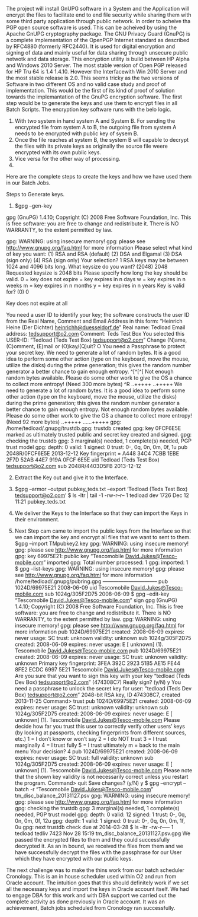 The project will install GnUPG software in a System and the Application will encrypt the files to facilitate end to end file security while sharing them with some third party application through public network.
In order to acheive tha PGP open source software is used. This can be acheived by using the Apache GnUPG cryptography package.
The GNU Privacy Guard (GnuPG) is a complete implementation of the OpenPGP Internet standard as described by RFC4880 (formerly RFC2440). It is used for digital encryption and signing of data and mainly useful for data sharing through unsecure public netwotk and data storage.
This encryption utility is build between HP Alpha and Windows 2010 Server.
The most stable version of Open PGP released for HP Tru 64 is 1.4 1.4.10. 
However the Interfacewith Win 2010 Server and the most stable release is 2.0.
This seems tricky as the two versions of Software in two different OS and no valid case study and proof of implementation. This would be the first of its kind of proof of solution towards the implemantation of the GnuPG encryption software.
The first step would be to generate the keys and use them to encrypt files in all Batch Scripts.
The encryption key software runs with the belo logic.
  1. With two system in hand system A and System B. For sending the encrypted file from system A to B, the outgoing file from       system A needs to be encrypted with public key of sysem B.
  2. Once the file reaches at system B, the system B will capable to decrypt the files with its private keys as originally the      source file weere encrypted with its own public keys.  
  3. Vice versa for the other way of processing. 
  4.
Here are the complete steps to create the keys and how we have used them in our Batch Jobs.

Steps to Generate keys.

1.  $gpg –gen-key

gpg (GnuPG) 1.4.10; Copyright (C) 2008 Free Software Foundation, Inc.
This is free software: you are free to change and redistribute it.
There is NO WARRANTY, to the extent permitted by law.

gpg: WARNING: using insecure memory!
gpg: please see http://www.gnupg.org/faq.html for more information
Please select what kind of key you want:
(1) RSA and RSA (default)
(2) DSA and Elgamal
(3) DSA (sign only)
(4) RSA (sign only)
Your selection? 1
RSA keys may be between 1024 and 4096 bits long.
What keysize do you want? (2048) 2048
Requested keysize is 2048 bits
Please specify how long the key should be valid.
0 = key does not expire
<n>  = key expires in n days
<n>w = key expires in n weeks
<n>m = key expires in n months
<n>y = key expires in n years
Key is valid for? (0) 0

Key does not expire at all

You need a user ID to identify your key; the software constructs the user ID
from the Real Name, Comment and Email Address in this form:
    “Heinrich Heine (Der Dichter) <heinrichh@duesseldorf.de>”
Real name: Tedload
Email address: tedsupport@o2.com
Comment: Teds Test Box
You selected this USER-ID:
    “Tedload (Teds Test Box) <tedsupport@o2.com>”
Change (N)ame, (C)omment, (E)mail or (O)kay/(Q)uit? O
You need a Passphrase to protect your secret key.
We need to generate a lot of random bytes. It is a good idea to perform
some other action (type on the keyboard, move the mouse, utilize the
disks) during the prime generation; this gives the random number
generator a better chance to gain enough entropy.
^[^[^[
Not enough random bytes available.  Please do some other work to give
the OS a chance to collect more entropy! (Need 300 more bytes)
^R
..+++++
..+++++
We need to generate a lot of random bytes. It is a good idea to perform
some other action (type on the keyboard, move the mouse, utilize the
disks) during the prime generation; this gives the random number
generator a better chance to gain enough entropy.
Not enough random bytes available.  Please do some other work to give
the OS a chance to collect more entropy! (Need 92 more bytes)
..+++++
……+++++
gpg: /home/tedload/.gnupg/trustdb.gpg: trustdb created
gpg: key 0FCF6E5E marked as ultimately trusted
public and secret key created and signed.
gpg: checking the trustdb
gpg: 3 marginal(s) needed, 1 complete(s) needed, PGP trust model
gpg: depth: 0  valid:   1  signed:   0  trust: 0-, 0q, 0n, 0m, 0f, 1u
pub   2048R/0FCF6E5E 2013-12-12
      Key fingerprint = A448 34C4 7CBB 1EBE 2F7D  52AB 44E7 919A 0FCF 6E5E
uid                  Tedload (Teds Test Box) <tedsupport@o2.com>
sub   2048R/4403D5FB 2013-12-12


2. Extract the Key out and give it to the Interface.
3.
    $gpg –armor –output pubkey_teds.txt –export ‘Tedload (Teds Test Box) <tedsupport@o2.com>’
    $ ls -ltr | tail -1
    -rw-r–r–   1 tedload  dev            1726 Dec 12 11:21 pubkey_teds.txt


3. We deliver the Keys to the Interface so that they can import the Keys in their environment.

4. Next Step cam came to import the public keys from the Interface so that we can import the key and encrypt all files that we want to sent to them.
$gpg –import TMpubkey2.key
gpg: WARNING: using insecure memory!
gpg: please see http://www.gnupg.org/faq.html for more information
gpg: key 69975E21: public key “Tescomobile <David.Jukes@Tesco-mobile.com>” imported
gpg: Total number processed: 1
gpg:               imported: 1
$ gpg –list-keys
gpg: WARNING: using insecure memory!
gpg: please see http://www.gnupg.org/faq.html for more information
/home/tedload/.gnupg/pubring.gpg
——————————–
pub   1024D/69975E21 2008-06-09
uid                  Tescomobile <David.Jukes@Tesco-mobile.com>
sub   1024g/305F2D75 2008-06-09
$ gpg –edit-key “Tescomobile <David.Jukes@Tesco-mobile.com>” sign
gpg (GnuPG) 1.4.10; Copyright (C) 2008 Free Software Foundation, Inc.
This is free software: you are free to change and redistribute it.
There is NO WARRANTY, to the extent permitted by law.
gpg: WARNING: using insecure memory!
gpg: please see http://www.gnupg.org/faq.html for more information
pub  1024D/69975E21  created: 2008-06-09  expires: never       usage: SC
                     trust: unknown       validity: unknown
sub  1024g/305F2D75  created: 2008-06-09  expires: never       usage: E
[ unknown] (1). Tescomobile <David.Jukes@Tesco-mobile.com>
pub  1024D/69975E21  created: 2008-06-09  expires: never       usage: SC
                     trust: unknown       validity: unknown
Primary key fingerprint: 3FEA 392C 2923 51B5 AE15  FE44 8FE2 ECDC 6997 5E21
     Tescomobile <David.Jukes@Tesco-mobile.com>
Are you sure that you want to sign this key with your
key “tedload (Teds Dev Box) <tedsupport@o2.com>” (474308C7)
Really sign? (y/N) y
You need a passphrase to unlock the secret key for
user: “tedload (Teds Dev Box) <tedsupport@o2.com>”
2048-bit RSA key, ID 474308C7, created 2013-11-25
Command> trust
pub  1024D/69975E21  created: 2008-06-09  expires: never       usage: SC
                     trust: unknown       validity: unknown
sub  1024g/305F2D75  created: 2008-06-09  expires: never       usage: E
[ unknown] (1). Tescomobile <David.Jukes@Tesco-mobile.com>
Please decide how far you trust this user to correctly verify other users’ keys
(by looking at passports, checking fingerprints from different sources, etc.)
  1 = I don’t know or won’t say
  2 = I do NOT trust
  3 = I trust marginally
  4 = I trust fully
  5 = I trust ultimately
  m = back to the main menu
Your decision? 4
pub  1024D/69975E21  created: 2008-06-09  expires: never       usage: SC
                     trust: full          validity: unknown
sub  1024g/305F2D75  created: 2008-06-09  expires: never       usage: E
[ unknown] (1). Tescomobile <David.Jukes@Tesco-mobile.com>
Please note that the shown key validity is not necessarily correct
unless you restart the program.
Command> quit
Save changes? (y/N) y
$ gpg –encrypt –batch -r “Tescomobile <David.Jukes@Tesco-mobile.com>” tm_disc_balance_20131127.psv
gpg: WARNING: using insecure memory!
gpg: please see http://www.gnupg.org/faq.html for more information
gpg: checking the trustdb
gpg: 3 marginal(s) needed, 1 complete(s) needed, PGP trust model
gpg: depth: 0  valid:  12  signed:   1  trust: 0-, 0q, 0n, 0m, 0f, 12u
gpg: depth: 1  valid:   1  signed:   0  trust: 0-, 0q, 0n, 0m, 1f, 0u
gpg: next trustdb check due at 2014-03-28
$ ls –ltr
-rw-r—–   1 tedload  tedliv      7423 Nov 28 15:19 tm_disc_balance_20131127.psv.gpg
We passed the encrypted files to them and they could successfully decrypted it. As an in bound, we received the files from them and we have successfully decrypt the files with the passphrase for our User which they have encrypted with our public keys.

The next challenge was to make the thins work from our batch scheduler Cronology. This is an in house scheduler  used within O2 and run from Oracle account.
The intuition goes that this should definitely work if we set all the necessary keys and import the keys in Oracle account itself.
We had to engage DBA for this work and with DBA support we carried out the complete activity as done previously in Oracle account.
It was an achievement, Batch jobs scheduled from Cronology ran successfully.



